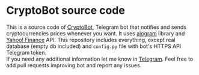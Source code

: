 # CryptoBot source code
This is a source code of [CryptoBot](http://t.me/cryptotobot), Telegram bot that notifies and sends cryptocurrencies prices whenever you want. It uses [aiogram](https://github.com/aiogram/aiogram) library and [Yahoo! Finance](https://finance.yahoo.com/) API. This repository includes everything, except real database (empty db included) and `config.py` file with bot's HTTPS API Telegram token.  
If you need any additional information let me know in [Telegram](t.me/BuritoMuchacho). Feel free to add pull requests improving bot and report any issues.